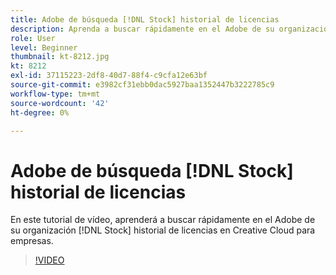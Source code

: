 ```yaml
---
title: Adobe de búsqueda [!DNL Stock] historial de licencias
description: Aprenda a buscar rápidamente en el Adobe de su organización [!DNL Stock] historial de licencias en Creative Cloud para empresas
role: User
level: Beginner
thumbnail: kt-8212.jpg
kt: 8212
exl-id: 37115223-2df8-40d7-88f4-c9cfa12e63bf
source-git-commit: e3982cf31ebb0dac5927baa1352447b3222785c9
workflow-type: tm+mt
source-wordcount: '42'
ht-degree: 0%

---
```


# Adobe de búsqueda [!DNL Stock] historial de licencias

En este tutorial de vídeo, aprenderá a buscar rápidamente en el Adobe de su organización [!DNL Stock] historial de licencias en Creative Cloud para empresas.

>[!VIDEO](https://video.tv.adobe.com/v/335327?hidetitle=true)
